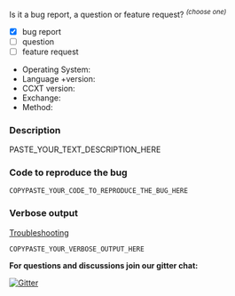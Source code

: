 Is it a bug report, a question or feature request? <sup>*(choose one)*</sup>

- [x] bug report
- [ ] question
- [ ] feature request

- Operating System:
- Language +version: 
- CCXT version:
- Exchange:
- Method: 

### Description

PASTE_YOUR_TEXT_DESCRIPTION_HERE

### Code to reproduce the bug

```
COPYPASTE_YOUR_CODE_TO_REPRODUCE_THE_BUG_HERE
```

### Verbose output

[Troubleshooting](https://github.com/kroitor/ccxt/wiki/Manual#troubleshooting)

```
COPYPASTE_YOUR_VERBOSE_OUTPUT_HERE
```

**For questions and discussions join our gitter chat:** 

[![Gitter](https://badges.gitter.im/ccxt-dev/ccxt.svg)](https://gitter.im/ccxt-dev/ccxt?utm_source=badge&utm_medium=badge&utm_campaign=pr-badge)
